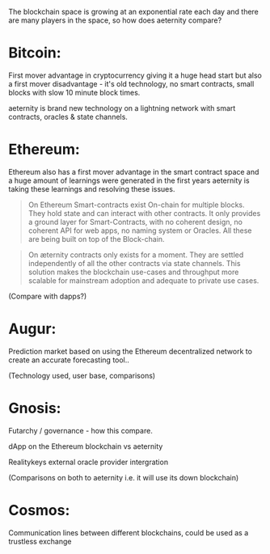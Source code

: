 The blockchain space is growing at an exponential rate each day and there are many players in the space, so how does aeternity compare?

# Bitcoin: 

First mover advantage in cryptocurrency giving it a huge head start but also a first mover disadvantage - it's old technology, no smart contracts, small blocks with slow 10 minute block times. 

aeternity is brand new technology on a lightning network with smart contracts, oracles & state channels.

# Ethereum: 

Ethereum also has a first mover advantage in the smart contract space and a huge amount of learnings were generated in the first years aeternity is taking these learnings and resolving these issues.

> On Ethereum Smart-contracts exist On-chain for multiple blocks. They hold state and can interact with other contracts. It only provides a ground layer for Smart-Contracts, with no coherent design, no coherent API for web apps, no naming system or Oracles. All these are being built on top of the Block-chain.

> On æternity contracts only exists for a moment. They are settled independently of all the other contracts via state channels. This solution makes the blockchain use-cases and throughput more scalable for mainstream adoption and adequate to private use cases.

(Compare with dapps?) 

# Augur: 

Prediction market based on using the Ethereum decentralized network to create an accurate forecasting tool.. 

(Technology used, user base, comparisons) 


# Gnosis:

Futarchy / governance - how this compare. 

dApp on the Ethereum blockchain vs aeternity

Realitykeys external oracle provider intergration

(Comparisons on both to aeternity i.e. it will use its down blockchain)

# Cosmos:

Communication lines between different blockchains, could be used as a trustless exchange 





